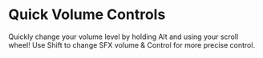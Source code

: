 # Quick Volume Controls

Quickly change your volume level by holding Alt and using your scroll wheel! Use Shift to change SFX volume & Control for more precise control.
